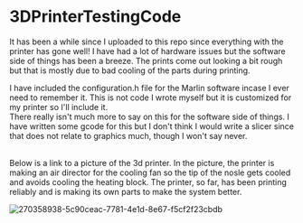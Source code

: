 # 3DPrinterTestingCode

It has been a while since I uploaded to this repo since everything with the printer has gone well! I have had a lot of hardware issues but the software side of things has been a breeze. 
The prints come out looking a bit rough but that is mostly due to bad cooling of the parts during printing.

I have included the configuration.h file for the Marlin software incase I ever need to remember it. This is not code I wrote myself but it is customized for my printer so I'll include it.
<br>
There really isn't much more to say on this for the software side of things. I have written some gcode for this but I don't think I would write a slicer since that does not relate to graphics much, though I won't say never.

<br>
Below is a link to a picture of the 3d printer. In the picture, the printer is making an air director for the cooling fan so the tip of the nosle gets cooled and avoids cooling the heating block. The printer, so far, has been printing reliably and is making its own parts to make the system better.

![270358938-5c90ceac-7781-4e1d-8e67-f5cf2f23cbdb](https://github.com/Expasito/3DPrinterTestingCode/assets/93100379/1b315639-215e-444f-be48-708dc4924ad9)
